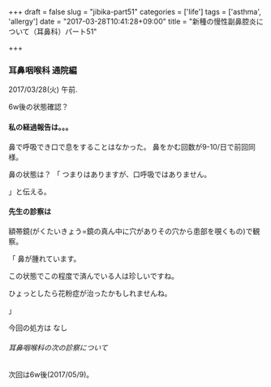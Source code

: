 +++
draft = false
slug = "jibika-part51"
categories = ['life']
tags = ['asthma', 'allergy']
date = "2017-03-28T10:41:28+09:00"
title = "新種の慢性副鼻腔炎について（耳鼻科）パート51"

+++

### 耳鼻咽喉科 通院編

2017/03/28(火) 午前.

6w後の状態確認？

<!--more-->

#### 私の経過報告は。。。

鼻で呼吸でき口で息をすることはなかった。
鼻をかむ回数が9-10/日で前回同様。

鼻の状態は？
「
つまりはありますが、口呼吸ではありません。

」と伝える。

#### 先生の診察は

額帯鏡(がくたいきょう=鏡の真ん中に穴がありその穴から患部を覗くもの)で観察。

「
鼻が腫れています。

この状態でこの程度で済んでいる人は珍しいですね。

ひょっとしたら花粉症が治ったかもしれませんね。

」


今回の処方は
なし

###### 耳鼻咽喉科の次の診察について

次回は6w後(2017/05/9)。
